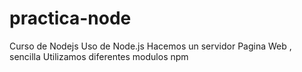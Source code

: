 # practica-node
Curso de Nodejs 
Uso de Node.js
Hacemos un servidor
Pagina Web , sencilla
Utilizamos diferentes modulos npm
